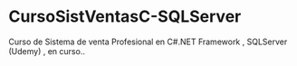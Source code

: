 # CursoSistVentasC-SQLServer
Curso de Sistema de venta Profesional en C#.NET Framework , SQLServer (Udemy) , en curso..
